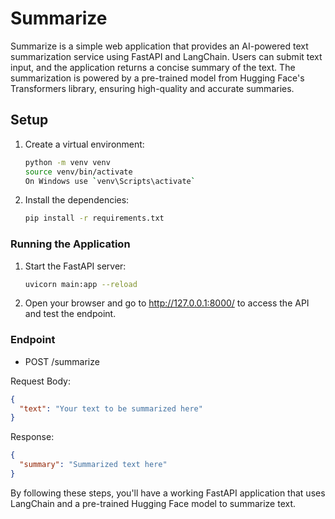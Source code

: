 ﻿# Summarize

Summarize is a simple web application that provides an AI-powered text summarization service 
using FastAPI and LangChain. 
Users can submit text input, and the application returns a concise summary of the text. 
The summarization is powered by a pre-trained model from Hugging Face's Transformers library, 
ensuring high-quality and accurate summaries. 
## Setup

1. Create a virtual environment:
   ```bash
   python -m venv venv
   source venv/bin/activate  
   On Windows use `venv\Scripts\activate`
   ```

2. Install the dependencies:
   ```bash
   pip install -r requirements.txt
   ```

### Running the Application

1. Start the FastAPI server:
   ```bash
   uvicorn main:app --reload
   ```

2. Open your browser and go to http://127.0.0.1:8000/ to access the API and test the endpoint.


### Endpoint

- POST /summarize

Request Body:

```json
{
  "text": "Your text to be summarized here"
}
```

Response:

```json
{
  "summary": "Summarized text here"
}
```

By following these steps, you'll have a working FastAPI application that uses LangChain and a pre-trained Hugging Face model to summarize text.
